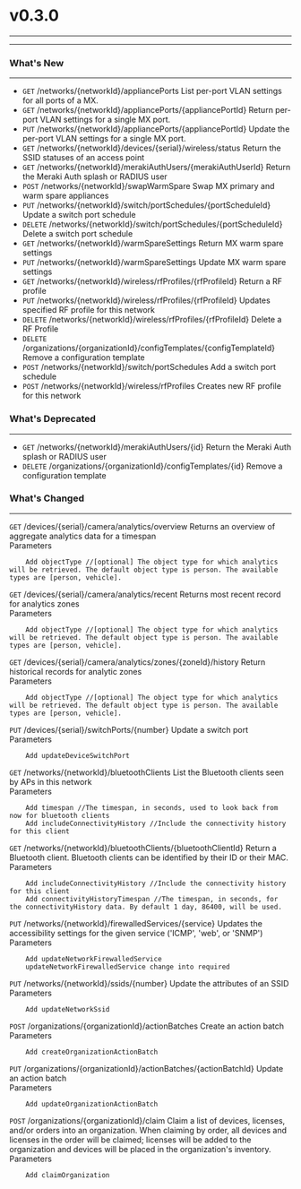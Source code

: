 # v0.3.0
---

---
### What's New
---
* `GET` /networks/{networkId}/appliancePorts List per-port VLAN settings for all ports of a MX.
* `GET` /networks/{networkId}/appliancePorts/{appliancePortId} Return per-port VLAN settings for a single MX port.
* `PUT` /networks/{networkId}/appliancePorts/{appliancePortId} Update the per-port VLAN settings for a single MX port.
* `GET` /networks/{networkId}/devices/{serial}/wireless/status Return the SSID statuses of an access point
* `GET` /networks/{networkId}/merakiAuthUsers/{merakiAuthUserId} Return the Meraki Auth splash or RADIUS user
* `POST` /networks/{networkId}/swapWarmSpare Swap MX primary and warm spare appliances
* `PUT` /networks/{networkId}/switch/portSchedules/{portScheduleId} Update a switch port schedule
* `DELETE` /networks/{networkId}/switch/portSchedules/{portScheduleId} Delete a switch port schedule
* `GET` /networks/{networkId}/warmSpareSettings Return MX warm spare settings
* `PUT` /networks/{networkId}/warmSpareSettings Update MX warm spare settings
* `GET` /networks/{networkId}/wireless/rfProfiles/{rfProfileId} Return a RF profile
* `PUT` /networks/{networkId}/wireless/rfProfiles/{rfProfileId} Updates specified RF profile for this network
* `DELETE` /networks/{networkId}/wireless/rfProfiles/{rfProfileId} Delete a RF Profile
* `DELETE` /organizations/{organizationId}/configTemplates/{configTemplateId} Remove a configuration template
* `POST` /networks/{networkId}/switch/portSchedules Add a switch port schedule
* `POST` /networks/{networkId}/wireless/rfProfiles Creates new RF profile for this network

### What's Deprecated
---
* `GET` /networks/{networkId}/merakiAuthUsers/{id} Return the Meraki Auth splash or RADIUS user
* `DELETE` /organizations/{organizationId}/configTemplates/{id} Remove a configuration template

### What's Changed
---
`GET` /devices/{serial}/camera/analytics/overview Returns an overview of aggregate analytics data for a timespan  
    Parameters

        Add objectType //[optional] The object type for which analytics will be retrieved. The default object type is person. The available types are [person, vehicle].
`GET` /devices/{serial}/camera/analytics/recent Returns most recent record for analytics zones  
    Parameters

        Add objectType //[optional] The object type for which analytics will be retrieved. The default object type is person. The available types are [person, vehicle].
`GET` /devices/{serial}/camera/analytics/zones/{zoneId}/history Return historical records for analytic zones  
    Parameters

        Add objectType //[optional] The object type for which analytics will be retrieved. The default object type is person. The available types are [person, vehicle].
`PUT` /devices/{serial}/switchPorts/{number} Update a switch port  
    Parameters

        Add updateDeviceSwitchPort
`GET` /networks/{networkId}/bluetoothClients List the Bluetooth clients seen by APs in this network  
    Parameters

        Add timespan //The timespan, in seconds, used to look back from now for bluetooth clients
        Add includeConnectivityHistory //Include the connectivity history for this client
`GET` /networks/{networkId}/bluetoothClients/{bluetoothClientId} Return a Bluetooth client. Bluetooth clients can be identified by their ID or their MAC.  
    Parameters

        Add includeConnectivityHistory //Include the connectivity history for this client
        Add connectivityHistoryTimespan //The timespan, in seconds, for the connectivityHistory data. By default 1 day, 86400, will be used.
`PUT` /networks/{networkId}/firewalledServices/{service} Updates the accessibility settings for the given service ('ICMP', 'web', or 'SNMP')  
    Parameters

        Add updateNetworkFirewalledService
        updateNetworkFirewalledService change into required
`PUT` /networks/{networkId}/ssids/{number} Update the attributes of an SSID  
    Parameters

        Add updateNetworkSsid
`POST` /organizations/{organizationId}/actionBatches Create an action batch  
    Parameters

        Add createOrganizationActionBatch
`PUT` /organizations/{organizationId}/actionBatches/{actionBatchId} Update an action batch  
    Parameters

        Add updateOrganizationActionBatch
`POST` /organizations/{organizationId}/claim Claim a list of devices, licenses, and/or orders into an organization. When claiming by order, all devices and licenses in the order will be claimed; licenses will be added to the organization and devices will be placed in the organization's inventory.  
    Parameters

        Add claimOrganization

